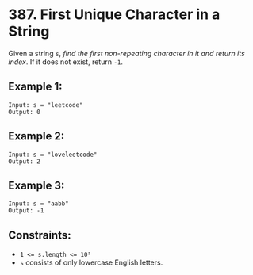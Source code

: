 # 387. First Unique Character in a String

Given a string `s`, _find the first non-repeating character in it and return its index_. If it does not exist, return `-1`.

## Example 1:

```
Input: s = "leetcode"
Output: 0
```

## Example 2:

```
Input: s = "loveleetcode"
Output: 2
```

## Example 3:

```
Input: s = "aabb"
Output: -1
```

## Constraints:

- `1 <= s.length <= 10⁵`
- `s` consists of only lowercase English letters.
